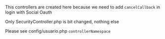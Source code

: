 This controllers are created here because we need to add `cancelCallback` in login with Social Oauth

Only SecurityController.php is bit changed, nothing else

Please see config/usuario.php `controllerNamespace`
